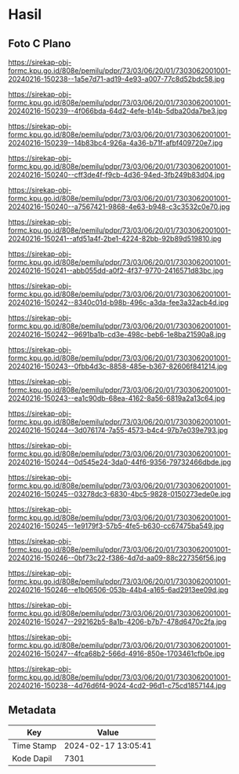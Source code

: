 # Hasil

## Foto C Plano

https://sirekap-obj-formc.kpu.go.id/808e/pemilu/pdpr/73/03/06/20/01/7303062001001-20240216-150238--1a5e7d71-ad19-4e93-a007-77c8d52bdc58.jpg

https://sirekap-obj-formc.kpu.go.id/808e/pemilu/pdpr/73/03/06/20/01/7303062001001-20240216-150239--4f066bda-64d2-4efe-b14b-5dba20da7be3.jpg

https://sirekap-obj-formc.kpu.go.id/808e/pemilu/pdpr/73/03/06/20/01/7303062001001-20240216-150239--14b83bc4-926a-4a36-b71f-afbf409720e7.jpg

https://sirekap-obj-formc.kpu.go.id/808e/pemilu/pdpr/73/03/06/20/01/7303062001001-20240216-150240--cff3de4f-f9cb-4d36-94ed-3fb249b83d04.jpg

https://sirekap-obj-formc.kpu.go.id/808e/pemilu/pdpr/73/03/06/20/01/7303062001001-20240216-150240--a7567421-9868-4e63-b948-c3c3532c0e70.jpg

https://sirekap-obj-formc.kpu.go.id/808e/pemilu/pdpr/73/03/06/20/01/7303062001001-20240216-150241--afd51a4f-2be1-4224-82bb-92b89d519810.jpg

https://sirekap-obj-formc.kpu.go.id/808e/pemilu/pdpr/73/03/06/20/01/7303062001001-20240216-150241--abb055dd-a0f2-4f37-9770-2416571d83bc.jpg

https://sirekap-obj-formc.kpu.go.id/808e/pemilu/pdpr/73/03/06/20/01/7303062001001-20240216-150242--8340c01d-b98b-496c-a3da-fee3a32acb4d.jpg

https://sirekap-obj-formc.kpu.go.id/808e/pemilu/pdpr/73/03/06/20/01/7303062001001-20240216-150242--9691ba1b-cd3e-498c-beb6-1e8ba21590a8.jpg

https://sirekap-obj-formc.kpu.go.id/808e/pemilu/pdpr/73/03/06/20/01/7303062001001-20240216-150243--0fbb4d3c-8858-485e-b367-82606f841214.jpg

https://sirekap-obj-formc.kpu.go.id/808e/pemilu/pdpr/73/03/06/20/01/7303062001001-20240216-150243--ea1c90db-68ea-4162-8a56-6819a2a13c64.jpg

https://sirekap-obj-formc.kpu.go.id/808e/pemilu/pdpr/73/03/06/20/01/7303062001001-20240216-150244--3d076174-7a55-4573-b4c4-97b7e039e793.jpg

https://sirekap-obj-formc.kpu.go.id/808e/pemilu/pdpr/73/03/06/20/01/7303062001001-20240216-150244--0d545e24-3da0-44f6-9356-79732466dbde.jpg

https://sirekap-obj-formc.kpu.go.id/808e/pemilu/pdpr/73/03/06/20/01/7303062001001-20240216-150245--03278dc3-6830-4bc5-9828-0150273ede0e.jpg

https://sirekap-obj-formc.kpu.go.id/808e/pemilu/pdpr/73/03/06/20/01/7303062001001-20240216-150245--1e9179f3-57b5-4fe5-b630-cc67475ba549.jpg

https://sirekap-obj-formc.kpu.go.id/808e/pemilu/pdpr/73/03/06/20/01/7303062001001-20240216-150246--0bf73c22-f386-4d7d-aa09-88c227356f56.jpg

https://sirekap-obj-formc.kpu.go.id/808e/pemilu/pdpr/73/03/06/20/01/7303062001001-20240216-150246--e1b06506-053b-44b4-a165-6ad2913ee09d.jpg

https://sirekap-obj-formc.kpu.go.id/808e/pemilu/pdpr/73/03/06/20/01/7303062001001-20240216-150247--292162b5-8a1b-4206-b7b7-478d6470c2fa.jpg

https://sirekap-obj-formc.kpu.go.id/808e/pemilu/pdpr/73/03/06/20/01/7303062001001-20240216-150247--4fca68b2-566d-4916-850e-1703461cfb0e.jpg

https://sirekap-obj-formc.kpu.go.id/808e/pemilu/pdpr/73/03/06/20/01/7303062001001-20240216-150238--4d76d6f4-9024-4cd2-96d1-c75cd1857144.jpg


## Metadata

| Key        | Value               |
| ---------- | ------------------- |
| Time Stamp | 2024-02-17 13:05:41 |
| Kode Dapil | 7301                |



